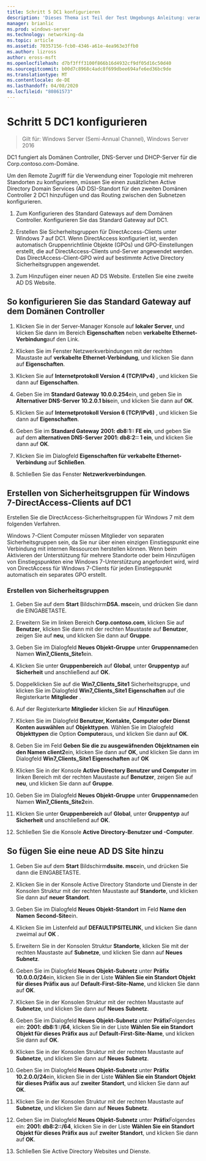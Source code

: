 ```yaml
---
title: Schritt 5 DC1 konfigurieren
description: 'Dieses Thema ist Teil der Test Umgebungs Anleitung: veranschaulichen einer DirectAccess-Bereitstellung für mehrere Standorte für Windows Server 2016'
manager: brianlic
ms.prod: windows-server
ms.technology: networking-da
ms.topic: article
ms.assetid: 70357156-fcb0-4346-a61e-4ea963e3ffb0
ms.author: lizross
author: eross-msft
ms.openlocfilehash: d7bf3fff3100f866b16d4932cf9df05d16c50d40
ms.sourcegitcommit: b00d7c8968c4adc8f699dbee694afe6ed36bc9de
ms.translationtype: MT
ms.contentlocale: de-DE
ms.lasthandoff: 04/08/2020
ms.locfileid: "80861573"
---
```

# <a name="step-5-configure-dc1"></a>Schritt 5 DC1 konfigurieren

>Gilt für: Windows Server (Semi-Annual Channel), Windows Server 2016

DC1 fungiert als Domänen Controller, DNS-Server und DHCP-Server für die Corp.contoso.com-Domäne.  
  
Um den Remote Zugriff für die Verwendung einer Topologie mit mehreren Standorten zu konfigurieren, müssen Sie einen zusätzlichen Active Directory Domain Services (AD DS)-Standort für den zweiten Domänen Controller 2 DC1 hinzufügen und das Routing zwischen den Subnetzen konfigurieren.  
  
1. Zum Konfigurieren des Standard Gateways auf dem Domänen Controller. Konfigurieren Sie das Standard Gateway auf DC1.  
  
2. Erstellen Sie Sicherheitsgruppen für DirectAccess-Clients unter Windows 7 auf DC1. Wenn DirectAccess konfiguriert ist, werden automatisch Gruppenrichtlinie Objekte (GPOs) und GPO-Einstellungen erstellt, die auf DirectAccess-Clients und-Server angewendet werden. Das DirectAccess-Client-GPO wird auf bestimmte Active Directory Sicherheitsgruppen angewendet.  
  
3. Zum Hinzufügen einer neuen AD DS Website. Erstellen Sie eine zweite AD DS Website.  
  
## <a name="to-configure-the-default-gateway-on-the-domain-controller"></a>So konfigurieren Sie das Standard Gateway auf dem Domänen Controller  
  
1.  Klicken Sie in der Server-Manager Konsole auf **lokaler Server**, und klicken Sie dann im Bereich **Eigenschaften** neben **verkabelte Ethernet-Verbindung**auf den Link.  
  
2.  Klicken Sie im Fenster Netzwerkverbindungen mit der rechten Maustaste auf **verkabelte Ethernet-Verbindung**, und klicken Sie dann auf **Eigenschaften**.  
  
3.  Klicken Sie auf **Internetprotokoll Version 4 (TCP/IPv4)** , und klicken Sie dann auf **Eigenschaften**.  
  
4.  Geben Sie im **Standard Gateway** **10.0.0.254**ein, und geben Sie in **Alternativer DNS-Server** **10.2.0.1 bis**ein, und klicken Sie dann auf **OK**.  
  
5.  Klicken Sie auf **Internetprotokoll Version 6 (TCP/IPv6)** , und klicken Sie dann auf **Eigenschaften**.  
  
6.  Geben Sie im **Standard Gateway** **2001: db8:1:: FE ein**, und geben Sie auf dem **alternativen DNS-Server** **2001: db8:2:: 1 ein**, und klicken Sie dann auf **OK**.  
  
7.  Klicken Sie im Dialogfeld **Eigenschaften für verkabelte Ethernet-Verbindung** auf **Schließen**.  
  
8.  Schließen Sie das Fenster **Netzwerkverbindungen**.  
  
## <a name="create-security-groups-for-windows-7-directaccess-clients-on-dc1"></a>Erstellen von Sicherheitsgruppen für Windows 7-DirectAccess-Clients auf DC1  
Erstellen Sie die DirectAccess-Sicherheitsgruppen für Windows 7 mit dem folgenden Verfahren.  
  
 Windows 7-Client Computer müssen Mitglieder von separaten Sicherheitsgruppen sein, da Sie nur über einen einzigen Einstiegspunkt eine Verbindung mit internen Ressourcen herstellen können. Wenn beim Aktivieren der Unterstützung für mehrere Standorte oder beim Hinzufügen von Einstiegspunkten eine Windows 7-Unterstützung angefordert wird, wird von DirectAccess für Windows 7-Clients für jeden Einstiegspunkt automatisch ein separates GPO erstellt.  
  
### <a name="create-security-groups"></a>Erstellen von Sicherheitsgruppen  
  
1.  Geben Sie auf dem **Start** Bildschirm**DSA. msc**ein, und drücken Sie dann die EINGABETASTE.  
  
2.  Erweitern Sie im linken Bereich **Corp.contoso.com**, klicken Sie auf **Benutzer**, klicken Sie dann mit der rechten Maustaste auf **Benutzer**, zeigen Sie auf **neu**, und klicken Sie dann auf **Gruppe**.  
  
3.  Geben Sie im Dialogfeld **Neues Objekt-Gruppe** unter **Gruppenname**den Namen **Win7_Clients_Site1**ein.  
  
4.  Klicken Sie unter **Gruppenbereich** auf **Global**, unter **Gruppentyp** auf **Sicherheit** und anschließend auf **OK**.  
  
5.  Doppelklicken Sie auf die **Win7_Clients_Site1** Sicherheitsgruppe, und klicken Sie im Dialogfeld **Win7_Clients_Site1 Eigenschaften** auf die Registerkarte **Mitglieder** .  
  
6.  Auf der Registerkarte **Mitglieder** klicken Sie auf **Hinzufügen**.  
  
7.  Klicken Sie im Dialogfeld **Benutzer, Kontakte, Computer oder Dienst Konten auswählen** auf **Objekttypen**. Wählen Sie im Dialogfeld **Objekttypen** die Option **Computer**aus, und klicken Sie dann auf **OK**.  
  
8.  Geben Sie im Feld **Geben Sie die zu ausgewäfnenden Objektnamen ein den Namen** **client2**ein, klicken Sie dann auf **OK**, und klicken Sie dann im Dialogfeld **Win7_Clients_Site1 Eigenschaften** auf **OK**  
  
9. Klicken Sie in der Konsole **Active Directory Benutzer und Computer** im linken Bereich mit der rechten Maustaste auf **Benutzer**, zeigen Sie auf **neu**, und klicken Sie dann auf **Gruppe**.  
  
10. Geben Sie im Dialogfeld **Neues Objekt-Gruppe** unter **Gruppenname**den Namen **Win7_Clients_Site2**ein.  
  
11. Klicken Sie unter **Gruppenbereich** auf **Global**, unter **Gruppentyp** auf **Sicherheit** und anschließend auf **OK**.  
  
12. Schließen Sie die Konsole **Active Directory-Benutzer und -Computer**.  
  
## <a name="to-add-a-new-ad-ds-site"></a>So fügen Sie eine neue AD DS Site hinzu  
  
1.  Geben Sie auf dem **Start** Bildschirm**dssite. msc**ein, und drücken Sie dann die EINGABETASTE.  
  
2.  Klicken Sie in der Konsole Active Directory Standorte und Dienste in der Konsolen Struktur mit der rechten Maustaste auf **Standorte**, und klicken Sie dann auf **neuer Standort**.  
  
3.  Geben Sie im Dialogfeld **Neues Objekt-Standort** im Feld **Name den Namen** **Second-Site**ein.  
  
4.  Klicken Sie im Listenfeld auf **DEFAULTIPSITELINK**, und klicken Sie dann zweimal auf **OK** .  
  
5.  Erweitern Sie in der Konsolen Struktur **Standorte**, klicken Sie mit der rechten Maustaste auf **Subnetze**, und klicken Sie dann auf **Neues Subnetz**.  
  
6.  Geben Sie im Dialogfeld **Neues Objekt-Subnetz** unter **Präfix** **10.0.0.0/24**ein, klicken Sie in der Liste **Wählen Sie ein Standort Objekt für dieses Präfix aus** auf **Default-First-Site-Name**, und klicken Sie dann auf **OK**.  
  
7.  Klicken Sie in der Konsolen Struktur mit der rechten Maustaste auf **Subnetze**, und klicken Sie dann auf **Neues Subnetz**.  
  
8.  Geben Sie im Dialogfeld **Neues Objekt-Subnetz** unter **Präfix**Folgendes ein: **2001: db8:1::/64**, klicken Sie in der Liste **Wählen Sie ein Standort Objekt für dieses Präfix aus** auf **Default-First-Site-Name**, und klicken Sie dann auf **OK**.  
  
9. Klicken Sie in der Konsolen Struktur mit der rechten Maustaste auf **Subnetze**, und klicken Sie dann auf **Neues Subnetz**.  
  
10. Geben Sie im Dialogfeld **Neues Objekt-Subnetz** unter **Präfix** **10.2.0.0/24**ein, klicken Sie in der Liste **Wählen Sie ein Standort Objekt für dieses Präfix aus** auf **zweiter Standort**, und klicken Sie dann auf **OK**.  
  
11. Klicken Sie in der Konsolen Struktur mit der rechten Maustaste auf **Subnetze**, und klicken Sie dann auf **Neues Subnetz**.  
  
12. Geben Sie im Dialogfeld **Neues Objekt-Subnetz** unter **Präfix**Folgendes ein: **2001: db8:2::/64**, klicken Sie in der Liste **Wählen Sie ein Standort Objekt für dieses Präfix aus** auf **zweiter Standort**, und klicken Sie dann auf **OK**.  
  
13. Schließen Sie Active Directory Websites und Dienste.  
  


